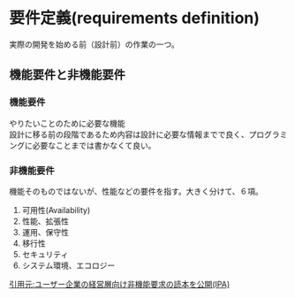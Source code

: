 

# 要件定義(requirements definition)

実際の開発を始める前（設計前）の作業の一つ。

## 機能要件と非機能要件

### 機能要件

やりたいことのために必要な機能  
設計に移る前の段階であるため内容は設計に必要な情報までで良く、プログラミングに必要なことまでは書かなくて良い。

### 非機能要件
 
機能そのものではないが、性能などの要件を指す。大きく分けて、６項。

 1. 可用性(Availability)
 2. 性能、拡張性
 3. 運用、保守性
 4. 移行性
 5. セキュリティ
 6. システム環境、エコロジー

[引用元:ユーザー企業の経営層向け非機能要求の読本を公開(IPA)](http://www.ipa.go.jp/sec/reports/20110427.html)


